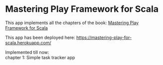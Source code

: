 # Mastering Play Framework for Scala

This app implements all the chapters of the book: 
<a href="https://www.packtpub.com/web-development/mastering-play-framework-scala"> Mastering Play Framework for Scala </a> <br>

This app has been deployed here:
<a href="https://mastering-play-for-scala.herokuapp.com/"> https://mastering-play-for-scala.herokuapp.com/ </a> <br>

Implemented till now: <br>
chapter 1: Simple task tracker app 
